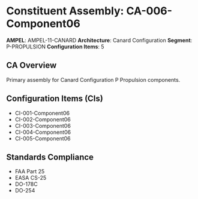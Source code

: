 # Constituent Assembly: CA-006-Component06

**AMPEL**: AMPEL-11-CANARD
**Architecture**: Canard Configuration
**Segment**: P-PROPULSION
**Configuration Items**: 5

## CA Overview
Primary assembly for Canard Configuration P Propulsion components.

## Configuration Items (CIs)
- CI-001-Component06
- CI-002-Component06
- CI-003-Component06
- CI-004-Component06
- CI-005-Component06

## Standards Compliance
- FAA Part 25
- EASA CS-25
- DO-178C
- DO-254
